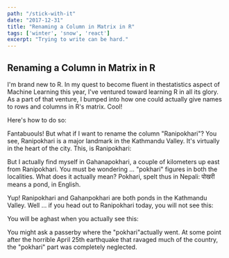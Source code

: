 ```yaml
---
path: "/stick-with-it"
date: "2017-12-31"
title: "Renaming a Column in Matrix in R"
tags: ['winter', 'snow', 'react']
excerpt: "Trying to write can be hard."
---
```


## Renaming a Column in Matrix in R

I'm brand new to R. In my quest to become fluent in thestatistics aspect of Machine Learning this year, I've ventured toward learning R in all its glory. As a part of that venture, I bumped into how one could actually give names to rows and columns in R's matrix. Cool! 

Here's how to do so:


Fantabuouls! But what if I want to rename the column "Ranipokhari"? You see, Ranipokhari is a major landmark in the Kathmandu Valley. It's virtually in the heart of the city. This, is Ranipokhari:

But I actually find myself in Gahanapokhari, a couple of kilometers up east from Ranipokhari. You must be wondering ... "pokhari" figures in both the localities. What does it actually mean? Pokhari, spelt thus in Nepali:
पोखरी
means a pond, in English. 

Yup! Ranipokhari and Gahanpokhari are both ponds in the Kathmandu Valley. Well ... if you head out to Ranipokhari today, you will not see this:

You will be aghast when you actually see this:

You might ask a passerby where the "pokhari"actually went. At some point after the horrible April 25th earthquake that ravaged much of the country, the "pokhari" part was completely neglected. 
